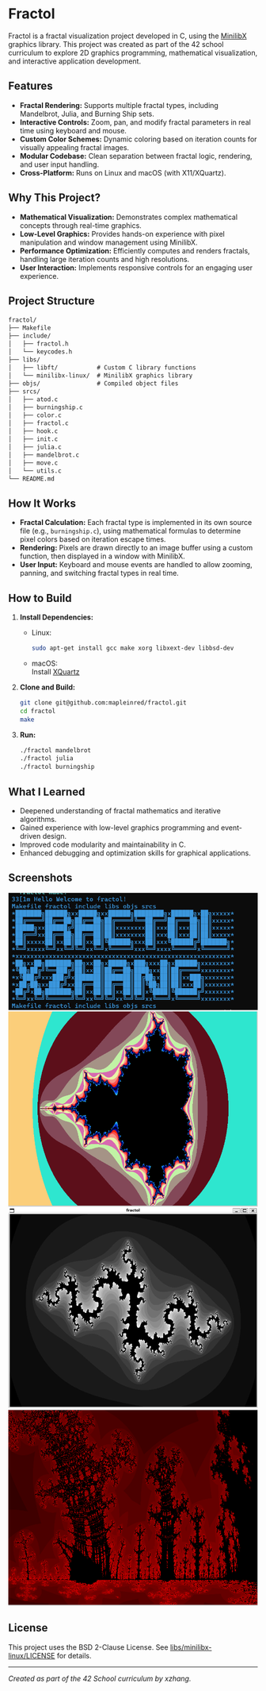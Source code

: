 # Fractol

Fractol is a fractal visualization project developed in C, using the [MinilibX](libs/minilibx-linux/) graphics library. This project was created as part of the 42 school curriculum to explore 2D graphics programming, mathematical visualization, and interactive application development.

## Features

- **Fractal Rendering:** Supports multiple fractal types, including Mandelbrot, Julia, and Burning Ship sets.
- **Interactive Controls:** Zoom, pan, and modify fractal parameters in real time using keyboard and mouse.
- **Custom Color Schemes:** Dynamic coloring based on iteration counts for visually appealing fractal images.
- **Modular Codebase:** Clean separation between fractal logic, rendering, and user input handling.
- **Cross-Platform:** Runs on Linux and macOS (with X11/XQuartz).

## Why This Project?

- **Mathematical Visualization:** Demonstrates complex mathematical concepts through real-time graphics.
- **Low-Level Graphics:** Provides hands-on experience with pixel manipulation and window management using MinilibX.
- **Performance Optimization:** Efficiently computes and renders fractals, handling large iteration counts and high resolutions.
- **User Interaction:** Implements responsive controls for an engaging user experience.

## Project Structure

```
fractol/
├── Makefile
├── include/
│   ├── fractol.h
│   └── keycodes.h
├── libs/
│   ├── libft/           # Custom C library functions
│   └── minilibx-linux/  # MinilibX graphics library
├── objs/                # Compiled object files
├── srcs/
│   ├── atod.c
│   ├── burningship.c
│   ├── color.c
│   ├── fractol.c
│   ├── hook.c
│   ├── init.c
│   ├── julia.c
│   ├── mandelbrot.c
│   ├── move.c
│   └── utils.c
└── README.md
```

## How It Works

- **Fractal Calculation:** Each fractal type is implemented in its own source file (e.g., `burningship.c`), using mathematical formulas to determine pixel colors based on iteration escape times.
- **Rendering:** Pixels are drawn directly to an image buffer using a custom function, then displayed in a window with MinilibX.
- **User Input:** Keyboard and mouse events are handled to allow zooming, panning, and switching fractal types in real time.

## How to Build

1. **Install Dependencies:**
   - Linux:  
     ```sh
     sudo apt-get install gcc make xorg libxext-dev libbsd-dev
     ```
   - macOS:  
     Install [XQuartz](https://www.xquartz.org/)   

2. **Clone and Build:**
   ```sh
   git clone git@github.com:mapleinred/fractol.git
   cd fractol
   make
   ```

3. **Run:**
   ```sh
   ./fractol mandelbrot
   ./fractol julia
   ./fractol burningship
   ```

## What I Learned

- Deepened understanding of fractal mathematics and iterative algorithms.
- Gained experience with low-level graphics programming and event-driven design.
- Improved code modularity and maintainability in C.
- Enhanced debugging and optimization skills for graphical applications.

## Screenshots

![alt text](<屏幕截图 2025-06-10 094605.png>)
![alt text](image-3.png)
![alt text](image-1.png)
![alt text](image-2.png)

## License

This project uses the BSD 2-Clause License. See [libs/minilibx-linux/LICENSE](libs/minilibx-linux/LICENSE) for details.

---

*Created as part of the 42 School curriculum by xzhang.*
